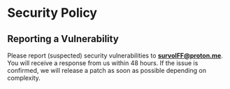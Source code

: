 # Security Policy

## Reporting a Vulnerability

Please report (suspected) security vulnerabilities to
**[survolFF@proton.me](mailto:survolFF@proton.me)**. You will receive a response from
us within 48 hours. If the issue is confirmed, we will release a patch as soon
as possible depending on complexity.

